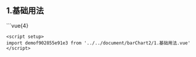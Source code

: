 ## 1.基础用法
<demof902855e91e3 />
```vue{4}
<template>
    <bar-chart-2 class="bar-chart" ref="chartRef"></bar-chart-2>
</template>
<script setup>
import { ref, onMounted } from 'vue';

const chartRef = ref();

onMounted(() => chartRef.value.renderChart());
</script>
<style lang="scss" scoped>
.bar-chart {
    height: 340px;
    background-color: white;
}
</style>

```
<script setup>
import demof902855e91e3 from '../../document/barChart2/1.基础用法.vue'
</script>